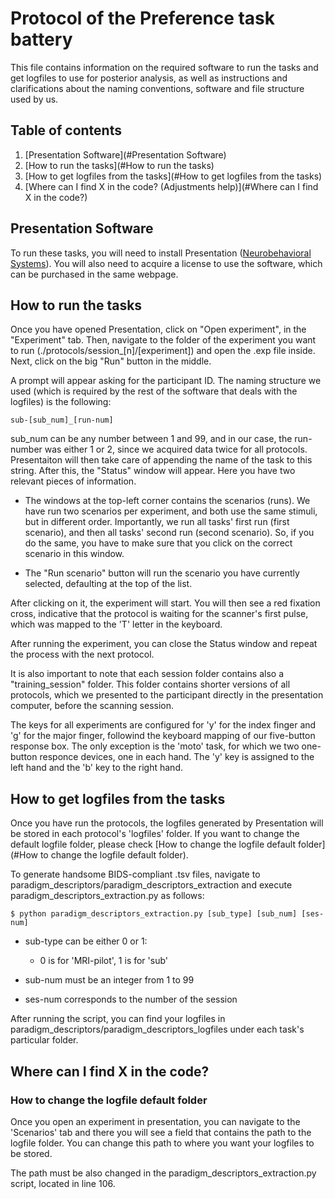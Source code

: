 # Protocol of the Preference task battery

This file contains information on the required software to run the tasks and get
logfiles to use for posterior analysis, as well as instructions and clarifications
about the naming conventions, software and file structure used by us.

## Table of contents
1. [Presentation Software](#Presentation Software)
2. [How to run the tasks](#How to run the tasks)
3. [How to get logfiles from the tasks](#How to get logfiles from the tasks)
4. [Where can I find X in the code? (Adjustments help)](#Where can I find X in the code?)

## Presentation Software
To run these tasks, you will need to install Presentation ([Neurobehavioral Systems](https://www.neurobs.com/)).
You will also need to acquire a license to use the software, which can be purchased in the same webpage.

## How to run the tasks
Once you have opened Presentation, click on "Open experiment", in the "Experiment" tab. Then, navigate to the folder of the
experiment you want to run (./protocols/session_[n]/[experiment]) and open the .exp file inside. Next, click on
the big "Run" button in the middle.

A prompt will appear asking for the participant ID. The naming structure we used (which is required by the rest
of the software that deals with the logfiles) is the following:

    sub-[sub_num]_[run-num]
    
sub_num can be any number between 1 and 99, and in our case, the run-number was either 1 or 2, since we acquired 
data twice for all protocols. Presentaiton will then take care of appending the name of the task to this string.
After this, the "Status" window will appear. Here you have two relevant pieces of information.

* The windows at the top-left corner contains the scenarios (runs). We have run two scenarios per experiment, and
both use the same stimuli, but in different order. Importantly, we run all tasks' first run (first scenario), and 
then all tasks' second run (second scenario). So, if you do the same, you have to make sure that you click on the
correct scenario in this window.

* The "Run scenario" button will run the scenario you have currently selected, defaulting at the top of the list.

After clicking on it, the experiment will start. You will then see a red fixation cross, indicative that the protocol
is waiting for the scanner's first pulse, which was mapped to the 'T' letter in the keyboard.

After running the experiment, you can close the Status window and repeat the process with the next protocol.

It is also important to note that each session folder contains also a "training_session" folder. This folder contains
shorter versions of all protocols, which we presented to the participant directly in the presentation computer, before
the scanning session.

The keys for all experiments are configured for 'y' for the index finger and 'g' for the major finger, followind the
keyboard mapping of our five-button response box. The only exception is the 'moto' task, for which we two one-button
responce devices, one in each hand. The 'y' key is assigned to the left hand and the 'b' key to the right hand.

## How to get logfiles from the tasks

Once you have run the protocols, the logfiles generated by Presentation will be stored in each protocol's 'logfiles'
folder. If you want to change the default logfile folder, please check [How to change the logfile default folder](#How to change the logfile default folder).

To generate handsome BIDS-compliant .tsv files, navigate to paradigm_descriptors/paradigm_descriptors_extraction and 
execute paradigm_descriptors_extraction.py as follows:

    $ python paradigm_descriptors_extraction.py [sub_type] [sub_num] [ses-num]
    
* sub-type can be either 0 or 1:

    * 0 is for 'MRI-pilot', 1 is for 'sub'

* sub-num must be an integer from 1 to 99
* ses-num corresponds to the number of the session

After running the script, you can find your logfiles in paradigm_descriptors/paradigm_descriptors_logfiles under each task's
particular folder.

## Where can I find X in the code?

### How to change the logfile default folder

Once you open an experiment in presentation, you can navigate to the 'Scenarios' tab and there you will see a field that 
contains the path to the logfile folder. You can change this path to where you want your logfiles to be stored.

The path must be also changed in the paradigm_descriptors_extraction.py script, located in line 106.

